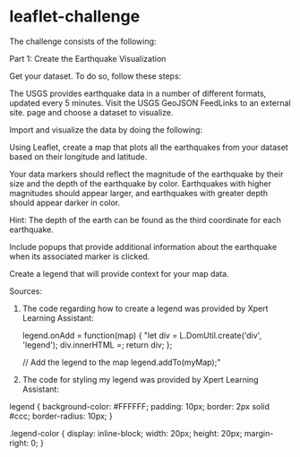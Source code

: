 # leaflet-challenge

The challenge consists of the following: 

Part 1: Create the Earthquake Visualization

Get your dataset. To do so, follow these steps:

The USGS provides earthquake data in a number of different formats, updated every 5 minutes. Visit the USGS GeoJSON FeedLinks to an external site. page and choose a dataset to visualize.

Import and visualize the data by doing the following:

Using Leaflet, create a map that plots all the earthquakes from your dataset based on their longitude and latitude.

Your data markers should reflect the magnitude of the earthquake by their size and the depth of the earthquake by color. Earthquakes with higher magnitudes should appear larger, and earthquakes with greater depth should appear darker in color.

Hint: The depth of the earth can be found as the third coordinate for each earthquake.

Include popups that provide additional information about the earthquake when its associated marker is clicked.

Create a legend that will provide context for your map data.

Sources:

1. The code regarding how to create a legend was provided by Xpert Learning Assistant:

    legend.onAdd = function(map) {
        "let div = L.DomUtil.create('div', 'legend');
        div.innerHTML =;
        return div;
    };

    // Add the legend to the map
    legend.addTo(myMap);"

2. The code for styling my legend was provided by Xpert Learning Assistant:

legend {
  background-color: #FFFFFF;
  padding: 10px; 
  border: 2px solid #ccc; 
  border-radius: 10px; 
}

.legend-color {
  display: inline-block;
  width: 20px; 
  height: 20px; 
  margin-right: 0;
}
